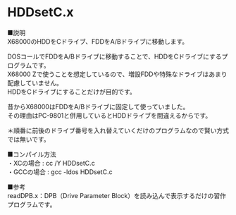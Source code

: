 # HDDsetC.x
■説明<br>
X68000のHDDをCドライブ、FDDをA/Bドライブに移動します。

DOSコールでFDDをA/Bドライブに移動することで、HDDをCドライブにするプログラムです。<br>
X68000 Zで使うことを想定しているので、増設FDDや特殊なドライブはあまり配慮していません。<br>
HDDをCドライブにすることだけが目的です。

昔からX68000はFDDをA/Bドライブに固定して使っていました。<br>
その理由はPC-9801と併用しているとHDDドライブを間違えるからです。

＊順番に前後のドライブ番号を入れ替えていくだけのプログラムなので賢い方式では無いです。<br>

■コンパイル方法<br>
・XCの場合 : cc /Y HDDsetC.c<br>
・GCCの場合 : gcc -ldos HDDsetC.c<br>

■参考<br>
readDPB.x：DPB（Drive Parameter Block）を読み込んで表示するだけの習作プログラムです。
